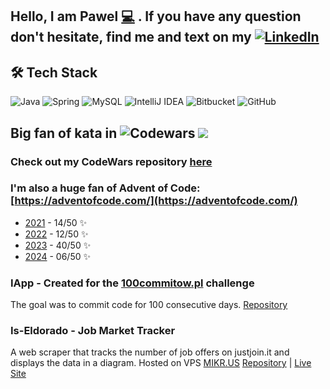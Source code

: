 
## Hello, I am Pawel [:computer:](https://www.youtube.com/watch?v=ZtWTUt2RZh0) . If you have any question don't hesitate, find me and text on my [![LinkedIn](https://img.shields.io/badge/linkedin-%230077B5.svg?style=for-the-badge&logo=linkedin&logoColor=white)](https://www.linkedin.com/in/pawel-primus/)     


## 🛠  Tech Stack
![Java](https://img.shields.io/badge/java-%23ED8B00.svg?style=for-the-badge&logo=java&logoColor=white) ![Spring](https://img.shields.io/badge/spring-%236DB33F.svg?style=for-the-badge&logo=spring&logoColor=white) ![MySQL](https://img.shields.io/badge/mysql-%2300f.svg?style=for-the-badge&logo=mysql&logoColor=white) ![IntelliJ IDEA](https://img.shields.io/badge/IntelliJIDEA-000000.svg?style=for-the-badge&logo=intellij-idea&logoColor=white)  ![Bitbucket](https://img.shields.io/badge/bitbucket-%230047B3.svg?style=for-the-badge&logo=bitbucket&logoColor=white) ![GitHub](https://img.shields.io/badge/github-%23121011.svg?style=for-the-badge&logo=github&logoColor=white)


## Big fan of kata in ![Codewars](https://img.shields.io/badge/Codewars-B1361E?style=for-the-badge&logo=codewars&logoColor=grey) ![](https://www.codewars.com/users/%3Cprim%3Erim%3C%2Fprim%3E/badges/large)


### Check out my CodeWars repository [here](https://github.com/pawelprimus/CodeWars)

### I'm also a huge fan of Advent of Code: [https://adventofcode.com/](https://adventofcode.com/)

-   [2021](https://github.com/pawelprimus/Advent-Of-Code-2021) - 14/50 ✨
-   [2022](https://github.com/pawelprimus/Advent-Of-Code-2022) - 12/50 ✨
-   [2023](https://github.com/pawelprimus/Advent-Of-Code-2023) - 40/50 ✨
-   [2024](https://github.com/pawelprimus/Advent-Of-Code-2024) - 06/50 ✨

### IApp - Created for the [100commitow.pl](https://100commitow.pl/) challenge
The goal was to commit code for 100 consecutive days. [Repository](https://github.com/pawelprimus/IApp)

### Is-Eldorado - Job Market Tracker
A web scraper that tracks the number of job offers on justjoin.it and displays the data in a diagram. Hosted on VPS [MIKR.US](https://mikr.us/) [Repository](https://github.com/pawelprimus/is-eldorado) | [Live Site](https://eldorado.byst.re/)


<!--
**pawelprimus/pawelprimus** is a ✨ _special_ ✨ repository because its `README.md` (this file) appears on your GitHub profile.

Here are some ideas to get you started:
https://gist.github.com/rxaviers/7360908


- 🔭 I’m currently working on ...
- 🌱 I’m currently learning ...
- 👯 I’m looking to collaborate on ...
- 🤔 I’m looking for help with ...
- 💬 Ask me about ...
- 📫 How to reach me: ...
- 😄 Pronouns: ...
- ⚡ Fun fact: ...
-->
